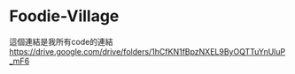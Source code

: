 # Foodie-Village

這個連結是我所有code的連結
https://drive.google.com/drive/folders/1hCfKN1fBpzNXEL9ByOQTTuYnUluP_mF6
